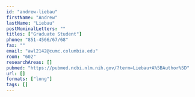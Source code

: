 ```yaml
---
id: "andrew-liebau"
firstName: "Andrew"
lastName: "Liebau"
postNominalLetters: ""
titles: ["Graduate Student"]
phone: "851-4566/67/68"
fax: ""
email: "awl2142@cumc.columbia.edu"
room: "602"
researchAreas: []
pubmed: "https://pubmed.ncbi.nlm.nih.gov/?term=Liebau+A%5BAuthor%5D"
url: []
formats: ["long"]
tags: []
---
```

